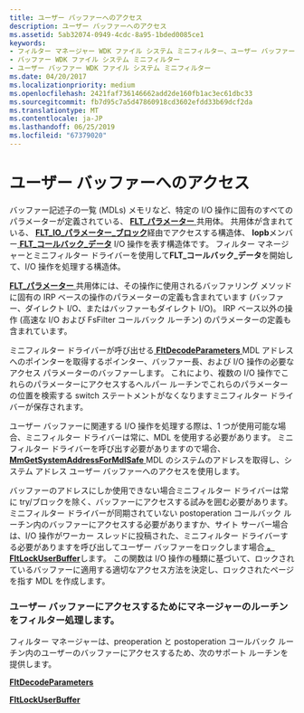 ```yaml
---
title: ユーザー バッファーへのアクセス
description: ユーザー バッファーへのアクセス
ms.assetid: 5ab32074-0949-4cdc-8a95-1bded0085ce1
keywords:
- フィルター マネージャー WDK ファイル システム ミニフィルター、ユーザー バッファー
- バッファー WDK ファイル システム ミニフィルター
- ユーザー バッファー WDK ファイル システム ミニフィルター
ms.date: 04/20/2017
ms.localizationpriority: medium
ms.openlocfilehash: 2421faf736146662add2de160fb1ac3ec61dbc33
ms.sourcegitcommit: fb7d95c7a5d47860918cd3602efdd33b69dcf2da
ms.translationtype: MT
ms.contentlocale: ja-JP
ms.lasthandoff: 06/25/2019
ms.locfileid: "67379020"
---
```

# <a name="accessing-user-buffers"></a>ユーザー バッファーへのアクセス


バッファー記述子の一覧 (MDLs) メモリなど、特定の I/O 操作に固有のすべてのパラメーターが定義されている、 [ **FLT\_パラメーター** ](https://docs.microsoft.com/windows-hardware/drivers/ddi/content/fltkernel/ns-fltkernel-_flt_parameters)共用体。 共用体が含まれている、 [ **FLT\_IO\_パラメーター\_ブロック**](https://docs.microsoft.com/windows-hardware/drivers/ddi/content/fltkernel/ns-fltkernel-_flt_io_parameter_block)経由でアクセスする構造体、 **Iopb**メンバー[ **FLT\_コールバック\_データ**](https://docs.microsoft.com/windows-hardware/drivers/ddi/content/fltkernel/ns-fltkernel-_flt_callback_data) I/O 操作を表す構造体です。 フィルター マネージャーとミニフィルター ドライバーを使用して**FLT\_コールバック\_データ**を開始して、I/O 操作を処理する構造体。

[ **FLT\_パラメーター** ](https://docs.microsoft.com/windows-hardware/drivers/ddi/content/fltkernel/ns-fltkernel-_flt_parameters)共用体には、その操作に使用されるバッファリング メソッドに固有の IRP ベースの操作のパラメーターの定義も含まれています (バッファー、ダイレクト I/O、またはバッファーもダイレクト I/O)。 IRP ベース以外の操作 (高速な I/O および FsFilter コールバック ルーチン) のパラメーターの定義も含まれています。

ミニフィルター ドライバーが呼び出せる[ **FltDecodeParameters** ](https://docs.microsoft.com/windows-hardware/drivers/ddi/content/fltkernel/nf-fltkernel-fltdecodeparameters) MDL アドレスへのポインターを取得するポインター、バッファー長、および I/O 操作の必要なアクセス パラメーターのバッファーします。 これにより、複数の I/O 操作でこれらのパラメーターにアクセスするヘルパー ルーチンでこれらのパラメーターの位置を検索する switch ステートメントがなくなりますミニフィルター ドライバーが保存されます。

ユーザー バッファーに関連する I/O 操作を処理する際は、1 つが使用可能な場合、ミニフィルター ドライバーは常に、MDL を使用する必要があります。 ミニフィルター ドライバーを呼び出す必要がありますので場合、 [ **MmGetSystemAddressForMdlSafe** ](https://docs.microsoft.com/windows-hardware/drivers/kernel/mm-bad-pointer) MDL のシステムのアドレスを取得し、システム アドレス ユーザー バッファーへのアクセスを使用します。

バッファーのアドレスにしか使用できない場合ミニフィルター ドライバーは常に try/ブロックを除く、バッファーにアクセスする試みを囲む必要があります。 ミニフィルター ドライバーが同期されていない postoperation コールバック ルーチン内のバッファーにアクセスする必要がありますか、サイト サーバー場合は、I/O 操作がワーカー スレッドに投稿された、ミニフィルター ドライバーする必要がありますを呼び出してユーザー バッファーをロックします場合[  **。FltLockUserBuffer**](https://docs.microsoft.com/windows-hardware/drivers/ddi/content/fltkernel/nf-fltkernel-fltlockuserbuffer)します。 この関数は I/O 操作の種類に基づいて、ロックされているバッファーに適用する適切なアクセス方法を決定し、ロックされたページを指す MDL を作成します。

### <a name="span-idfiltermanagerroutinesforaccessinguserbuffersspanspan-idfiltermanagerroutinesforaccessinguserbuffersspanspan-idfiltermanagerroutinesforaccessinguserbuffersspanfilter-manager-routines-for-accessing-user-buffers"></a><span id="Filter_Manager_Routines_for_Accessing_User_Buffers"></span><span id="filter_manager_routines_for_accessing_user_buffers"></span><span id="FILTER_MANAGER_ROUTINES_FOR_ACCESSING_USER_BUFFERS"></span>ユーザー バッファーにアクセスするためにマネージャーのルーチンをフィルター処理します。

フィルター マネージャーは、preoperation と postoperation コールバック ルーチン内のユーザーのバッファーにアクセスするため、次のサポート ルーチンを提供します。

[**FltDecodeParameters**](https://docs.microsoft.com/windows-hardware/drivers/ddi/content/fltkernel/nf-fltkernel-fltdecodeparameters)

[**FltLockUserBuffer**](https://docs.microsoft.com/windows-hardware/drivers/ddi/content/fltkernel/nf-fltkernel-fltlockuserbuffer)

 

 




